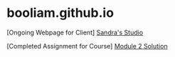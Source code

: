 # booliam.github.io
[Ongoing Webpage for Client] <a href='https://booliam.github.io/Sandra-Studio'>Sandra's Studio</a>

[Completed Assignment for Course] <a href='https://www.booliam.github.io/module2-solution'>Module 2 Solution</a>
